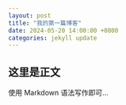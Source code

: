 ```yaml
---
layout: post
title: "我的第一篇博客"
date: 2024-05-20 14:00:00 +0800
categories: jekyll update
---
```


## 这里是正文
使用 Markdown 语法写作即可...
